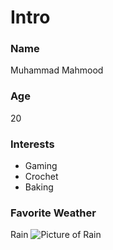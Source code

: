 # Intro
### Name
Muhammad Mahmood
### Age
20
### Interests
- Gaming
- Crochet
- Baking
### Favorite Weather
Rain
![Picture of Rain](https://media.istockphoto.com/id/1757967583/photo/rain-on-umbrella-background-weather-forecast-and-environment-concept.jpg?s=1024x1024&w=is&k=20&c=r_L9wwpVLVrP7nFg8yU3aPAPZE6Wl5HOxYJyAJRgA24=)
